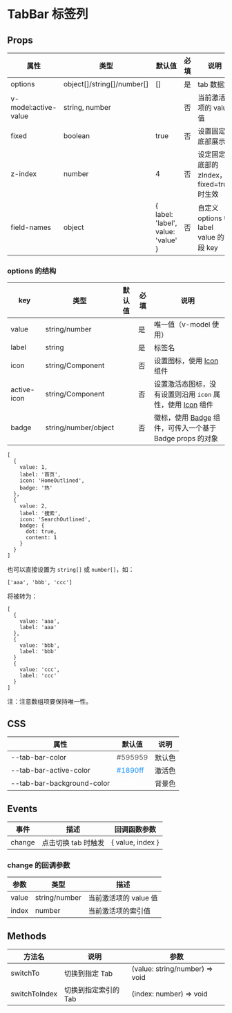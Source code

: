# TabBar 标签列

## Props

| 属性                 | 类型                       | 默认值                             | 必填 | 说明                                     |
| -------------------- | -------------------------- | ---------------------------------- | ---- | ---------------------------------------- |
| options              | object[]/string[]/number[] | []                                 | 是   | tab 数据集                               |
| v-model:active-value | string, number             |                                    | 否   | 当前激活项的 value 值                    |
| fixed                | boolean                    | true                               | 否   | 设置固定底部展示                         |
| z-index              | number                     | 4                                  | 否   | 设定固定底部的 zIndex，fixed=true 时生效 |
| field-names          | object                     | { label: 'label', value: 'value' } | 否   | 自定义 options 中 label value 的字段 key |

### options 的结构

| key         | 类型                 | 默认值 | 必填 | 说明                                                                    |
| ----------- | -------------------- | ------ | ---- | ----------------------------------------------------------------------- |
| value       | string/number        |        | 是   | 唯一值（v-model 使用）                                                  |
| label       | string               |        | 是   | 标签名                                                                  |
| icon        | string/Component     |        | 否   | 设置图标，使用 [Icon](./Icon.md) 组件                                   |
| active-icon | string/Component     |        | 否   | 设置激活态图标，没有设置则沿用 `icon` 属性，使用 [Icon](./Icon.md) 组件 |
| badge       | string/number/object |        | 否   | 徽标，使用 [Badge](./Badge.md) 组件，可传入一个基于 Badge props 的对象  |

```
[
  {
    value: 1,
    label: '首页',
    icon: 'HomeOutlined',
    badge: '热'
  },
  {
    value: 2,
    label: '搜索',
    icon: 'SearchOutlined',
    badge: {
      dot: true,
      content: 1
    }
  }
]
```

也可以直接设置为 `string[]` 或 `number[]`，如：

```
['aaa', 'bbb', 'ccc']
```

将被转为：

```
[
  {
    value: 'aaa',
    label: 'aaa'
  },
  {
    value: 'bbb',
    label: 'bbb'
  }
  {
    value: 'ccc',
    label: 'ccc'
  }
]
```

注：注意数组项要保持唯一性。

## CSS

| 属性                       | 默认值                               | 说明   |
| -------------------------- | ------------------------------------ | ------ |
| --tab-bar-color            | <font color="#595959">#595959</font> | 默认色 |
| --tab-bar-active-color     | <font color="#1890ff">#1890ff</font> | 激活色 |
| --tab-bar-background-color | <font color="#ffffff">#ffffff</font> | 背景色 |

## Events

| 事件   | 描述                | 回调函数参数     |
| ------ | ------------------- | ---------------- |
| change | 点击切换 tab 时触发 | { value, index } |

### change 的回调参数

| 参数  | 类型          | 描述                  |
| ----- | ------------- | --------------------- |
| value | string/number | 当前激活项的 value 值 |
| index | number        | 当前激活项的索引值    |

## Methods

| 方法名        | 说明                 | 参数                           |
| ------------- | -------------------- | ------------------------------ |
| switchTo      | 切换到指定 Tab       | (value: string/number) => void |
| switchToIndex | 切换到指定索引的 Tab | (index: number) => void        |
